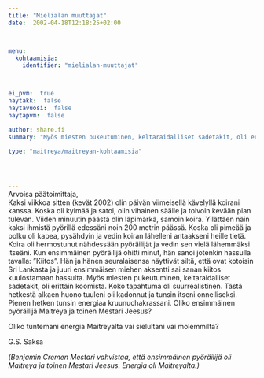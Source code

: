 ```yaml
---
title: "Mielialan muuttajat"
date:  2002-04-18T12:18:25+02:00



menu:
  kohtaamisia:
    identifier: "mielialan-muuttajat"



ei_pvm:  true
naytakk:  false
naytavuosi:  false
naytapvm:  false

author: share.fi
summary: "Myös miesten pukeutuminen, keltaraidalliset sadetakit, oli erittäin koomista. Koko tapahtuma oli suurrealistinen. Tästä hetkestä alkaen huono tuuleni oli kadonnut ja tunsin itseni onnelliseksi. Pienen hetken tunsin energiaa kruunuchakrassani. Oliko ensimmäinen pyöräilijä Maitreya ja toinen Mestari Jeesus?"

type: "maitreya/maitreyan-kohtaamisia"



 
---
```

<p style="margin-top:-15px;">Arvoisa päätoimittaja,<br>
Kaksi viikkoa sitten (kevät 2002) olin päivän viimeisellä kävelyllä koirani kanssa. Koska oli kylmää ja satoi, olin vihainen säälle ja toivoin kevään pian tulevan. Viiden minuutin päästä olin läpimärkä, samoin koira. Yllättäen näin kaksi ihmistä pyörillä edessäni noin 200 metrin päässä. Koska oli pimeää ja polku oli kapea, pysähdyin ja vedin koiran lähelleni antaakseni heille tietä. Koira oli hermostunut nähdessään pyöräilijät ja vedin sen vielä lähemmäksi itseäni. Kun ensimmäinen pyöräilijä ohitti minut, hän sanoi jotenkin hassulla tavalla: ”Kiitos”. Hän ja hänen seuralaisensa näyttivät siltä, että ovat kotoisin Sri Lankasta ja juuri ensimmäisen miehen aksentti sai sanan kiitos kuulostamaan hassulta. Myös miesten pukeutuminen, keltaraidalliset sadetakit, oli erittäin koomista. Koko tapahtuma oli suurrealistinen. Tästä hetkestä alkaen huono tuuleni oli kadonnut ja tunsin itseni onnelliseksi. Pienen hetken tunsin energiaa kruunuchakrassani. Oliko ensimmäinen pyöräilijä Maitreya ja toinen Mestari Jeesus?</p>
<p>Oliko tuntemani energia Maitreyalta vai sielultani vai molemmilta?</p>
<p>G.S. Saksa</p>
<p><em>(Benjamin Cremen Mestari vahvistaa, että ensimmäinen pyöräilijä oli Maitreya ja toinen Mestari Jeesus. Energia oli Maitreyalta.)</em>